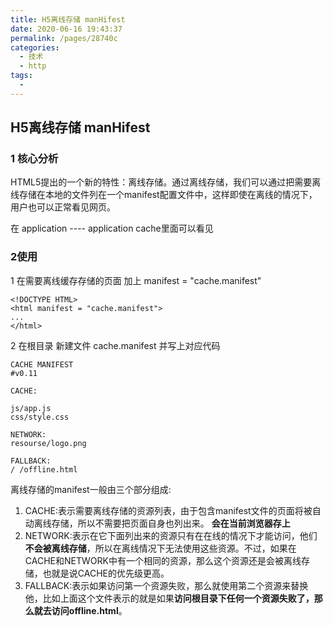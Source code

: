 ```yaml
---
title: H5离线存储 manHifest
date: 2020-06-16 19:43:37
permalink: /pages/28740c
categories: 
  - 技术
  - http
tags: 
  - 
---
```

## H5离线存储 manHifest

### 1 核心分析

HTML5提出的一个新的特性：离线存储。通过离线存储，我们可以通过把需要离线存储在本地的文件列在一个manifest配置文件中，这样即使在离线的情况下，用户也可以正常看见网页。

 在 application  ----  application cache里面可以看见

### 2使用

1  在需要离线缓存存储的页面 加上  manifest = "cache.manifest"

```
<!DOCTYPE HTML>
<html manifest = "cache.manifest">
...
</html>
```

2 在根目录 新建文件 cache.manifest 并写上对应代码

```
CACHE MANIFEST
#v0.11

CACHE:

js/app.js
css/style.css

NETWORK:
resourse/logo.png

FALLBACK:
/ /offline.html
```

离线存储的manifest一般由三个部分组成:

1. CACHE:表示需要离线存储的资源列表，由于包含manifest文件的页面将被自动离线存储，所以不需要把页面自身也列出来。 **会在当前浏览器存上**
2. NETWORK:表示在它下面列出来的资源只有在在线的情况下才能访问，他们**不会被离线存储**，所以在离线情况下无法使用这些资源。不过，如果在CACHE和NETWORK中有一个相同的资源，那么这个资源还是会被离线存储，也就是说CACHE的优先级更高。
3. FALLBACK:表示如果访问第一个资源失败，那么就使用第二个资源来替换他，比如上面这个文件表示的就是如果**访问根目录下任何一个资源失败了，那么就去访问offline.html**。